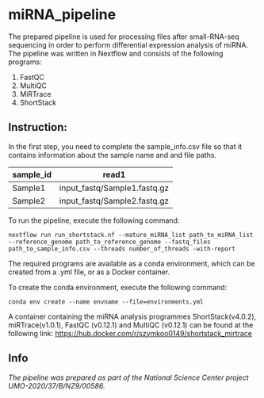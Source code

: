 # miRNA_pipeline

The prepared pipeline is used for processing files after small-RNA-seq sequencing in order to perform differential expression analysis of miRNA. 
The pipeline was written in Nextflow and consists of the following programs:

1. FastQC
2. MultiQC
3. MiRTrace
4. ShortStack

## Instruction:
In the first step, you need to complete the sample_info.csv file so that it contains information about the sample name and and file paths. 

| sample_id  |read1  |
| ------------- | ------------- |
| Sample1  | input_fastq/Sample1.fastq.gz  |
| Sample2  | input_fastq/Sample2.fastq.gz  |


To run the pipeline, execute the following command:

```nextflow run run_shortstack.nf --mature_miRNA_list path_to_miRNA_list --reference_genome path_to_reference_genome --fastq_files path_to_sample_info.csv --threads number_of_threads -with-report ```

The required programs are available as a conda environment, which can be created from a .yml file, or as a Docker container.

To create the conda environment, execute the following command:

``` conda env create --name envname --file=environments.yml ```

A container containing the miRNA analysis programmes ShortStack(v4.0.2), miRTrace(v1.0.1), FastQC (v0.12.1) and MultiQC (v0.12.1) can be found at the following link: https://hub.docker.com/r/szymkoo0149/shortstack_mirtrace


## Info
_The pipeline was prepared as part of the National Science Center project UMO-2020/37/B/NZ9/00586._
